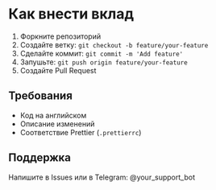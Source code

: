 # Как внести вклад

1. Форкните репозиторий
2. Создайте ветку: `git checkout -b feature/your-feature`
3. Сделайте коммит: `git commit -m 'Add feature'`
4. Запушьте: `git push origin feature/your-feature`
5. Создайте Pull Request

## Требования
- Код на английском
- Описание изменений
- Соответствие Prettier (`.prettierrc`)

## Поддержка
Напишите в Issues или в Telegram: @your_support_bot

